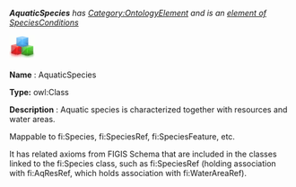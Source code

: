 ___AquaticSpecies__ 
 has
 [Category:OntologyElement](../../Category/OntologyElement "Category:OntologyElement") 
 and is an
 [element of](../../Property/ElementOf "Property:ElementOf") 
[SpeciesConditions](../../Submissions/SpeciesConditions "Submissions:SpeciesConditions")_




  





[![Class](../images/thumb/2/27/Class.gif/45px-Class.gif)](../../Image/Class.gif "Class")


__Name__ 
 : AquaticSpecies
 



__Type:__ 
 owl:Class
 



__Description__ 
 : Aquatic species is characterized together with resources and water areas.
 



 Mappable to fi:Species, fi:SpeciesRef, fi:SpeciesFeature, etc.
 



 It has related axioms from FIGIS Schema that are included in the classes linked to the fi:Species class, such as fi:SpeciesRef (holding association with fi:AqResRef, which holds association with fi:WaterAreaRef).